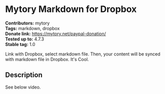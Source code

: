 # Mytory Markdown for Dropbox 
**Contributors:** mytory  
**Tags:** markdown, dropbox  
**Donate link:** https://mytory.net/paypal-donation/  
**Tested up to:** 4.7.3  
**Stable tag:** 1.0  

Link with Dropbox, select markdown file. Then, your content will be synced with markdown file in Dropbox. It's Cool.


## Description 
See below video.
